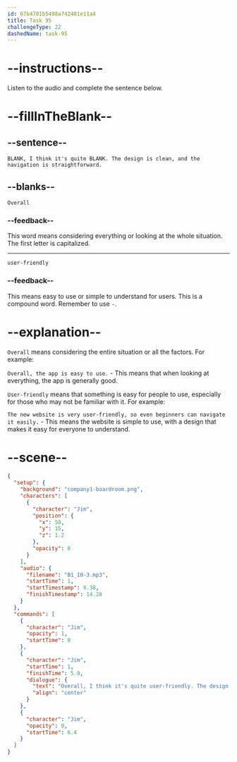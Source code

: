 ```yaml
---
id: 67b4701b5498a742481e11a4
title: Task 95
challengeType: 22
dashedName: task-95
---
```


<!-- (audio) Jim: Overall, I think it's quite user-friendly. The design is clean, and the navigation is straightforward. -->

# --instructions--

Listen to the audio and complete the sentence below.

# --fillInTheBlank--

## --sentence--

`BLANK, I think it's quite BLANK. The design is clean, and the navigation is straightforward.`

## --blanks--

`Overall`

### --feedback--

This word means considering everything or looking at the whole situation. The first letter is capitalized.

---

`user-friendly`

### --feedback--

This means easy to use or simple to understand for users. This is a compound word. Remember to use `-`.

# --explanation--

`Overall` means considering the entire situation or all the factors. For example:

`Overall, the app is easy to use.` - This means that when looking at everything, the app is generally good.

`User-friendly` means that something is easy for people to use, especially for those who may not be familiar with it. For example:

`The new website is very user-friendly, so even beginners can navigate it easily.` - This means the website is simple to use, with a design that makes it easy for everyone to understand.

# --scene--

```json
{
  "setup": {
    "background": "company1-boardroom.png",
    "characters": [
      {
        "character": "Jim",
        "position": {
          "x": 50,
          "y": 15,
          "z": 1.2
        },
        "opacity": 0
      }
    ],
    "audio": {
      "filename": "B1_10-3.mp3",
      "startTime": 1,
      "startTimestamp": 9.38,
      "finishTimestamp": 14.28
    }
  },
  "commands": [
    {
      "character": "Jim",
      "opacity": 1,
      "startTime": 0
    },
    {
      "character": "Jim",
      "startTime": 1,
      "finishTime": 5.9,
      "dialogue": {
        "text": "Overall, I think it's quite user-friendly. The design is clean and the navigation is straightforward.",
        "align": "center"
      }
    },
    {
      "character": "Jim",
      "opacity": 0,
      "startTime": 6.4
    }
  ]
}
```
